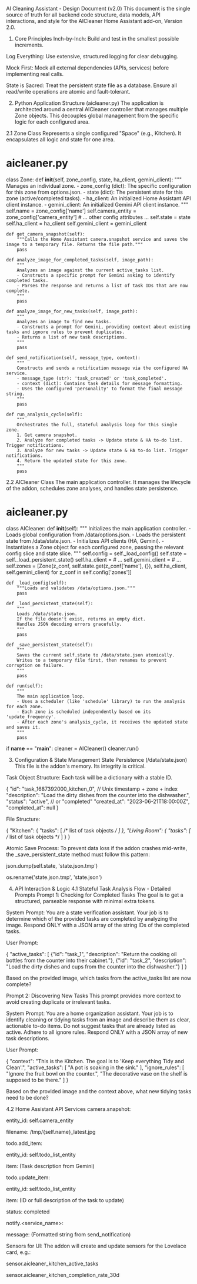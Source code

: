 AI Cleaning Assistant - Design Document (v2.0)
This document is the single source of truth for all backend code structure, data models, API interactions, and style for the AICleaner Home Assistant add-on, Version 2.0.

1. Core Principles
Inch-by-Inch: Build and test in the smallest possible increments.

Log Everything: Use extensive, structured logging for clear debugging.

Mock First: Mock all external dependencies (APIs, services) before implementing real calls.

State is Sacred: Treat the persistent state file as a database. Ensure all read/write operations are atomic and fault-tolerant.

2. Python Application Structure (aicleaner.py)
The application is architected around a central AICleaner controller that manages multiple Zone objects. This decouples global management from the specific logic for each configured area.

2.1 Zone Class
Represents a single configured "Space" (e.g., Kitchen). It encapsulates all logic and state for one area.

# aicleaner.py

class Zone:
    def __init__(self, zone_config, state, ha_client, gemini_client):
        """
        Manages an individual zone.
        - zone_config (dict): The specific configuration for this zone from options.json.
        - state (dict): The persistent state for this zone (active/completed tasks).
        - ha_client: An initialized Home Assistant API client instance.
        - gemini_client: An initialized Gemini API client instance.
        """
        self.name = zone_config['name']
        self.camera_entity = zone_config['camera_entity']
        # ... other config attributes ...
        self.state = state
        self.ha_client = ha_client
        self.gemini_client = gemini_client

    def get_camera_snapshot(self):
        """Calls the Home Assistant camera.snapshot service and saves the image to a temporary file. Returns the file path."""
        pass

    def analyze_image_for_completed_tasks(self, image_path):
        """
        Analyzes an image against the current active_tasks list.
        - Constructs a specific prompt for Gemini asking to identify completed tasks.
        - Parses the response and returns a list of task IDs that are now complete.
        """
        pass

    def analyze_image_for_new_tasks(self, image_path):
        """
        Analyzes an image to find new tasks.
        - Constructs a prompt for Gemini, providing context about existing tasks and ignore rules to prevent duplicates.
        - Returns a list of new task descriptions.
        """
        pass

    def send_notification(self, message_type, context):
        """
        Constructs and sends a notification message via the configured HA service.
        - message_type (str): 'task_created' or 'task_completed'.
        - context (dict): Contains task details for message formatting.
        - Uses the configured 'personality' to format the final message string.
        """
        pass

    def run_analysis_cycle(self):
        """
        Orchestrates the full, stateful analysis loop for this single zone.
        1. Get camera snapshot.
        2. Analyze for completed tasks -> Update state & HA to-do list. Trigger notifications.
        3. Analyze for new tasks -> Update state & HA to-do list. Trigger notifications.
        4. Return the updated state for this zone.
        """
        pass

2.2 AICleaner Class
The main application controller. It manages the lifecycle of the addon, schedules zone analyses, and handles state persistence.

# aicleaner.py

class AICleaner:
    def __init__(self):
        """
        Initializes the main application controller.
        - Loads global configuration from /data/options.json.
        - Loads the persistent state from /data/state.json.
        - Initializes API clients (HA, Gemini).
        - Instantiates a Zone object for each configured zone, passing the relevant config slice and state slice.
        """
        self.config = self._load_config()
        self.state = self._load_persistent_state()
        self.ha_client = # ...
        self.gemini_client = # ...
        self.zones = [Zone(z_conf, self.state.get(z_conf['name'], {}), self.ha_client, self.gemini_client) for z_conf in self.config['zones']]


    def _load_config(self):
        """Loads and validates /data/options.json."""
        pass

    def _load_persistent_state(self):
        """
        Loads /data/state.json.
        If the file doesn't exist, returns an empty dict.
        Handles JSON decoding errors gracefully.
        """
        pass

    def _save_persistent_state(self):
        """
        Saves the current self.state to /data/state.json atomically.
        Writes to a temporary file first, then renames to prevent corruption on failure.
        """
        pass

    def run(self):
        """
        The main application loop.
        - Uses a scheduler (like 'schedule' library) to run the analysis for each zone.
        - Each zone is scheduled independently based on its 'update_frequency'.
        - After each zone's analysis_cycle, it receives the updated state and saves it.
        """
        pass

if __name__ == "__main__":
    cleaner = AICleaner()
    cleaner.run()

3. Configuration & State Management
State Persistence (/data/state.json)
This file is the addon's memory. Its integrity is critical.

Task Object Structure: Each task will be a dictionary with a stable ID.

{
  "id": "task_1687392000_kitchen_0", // Unix timestamp + zone + index
  "description": "Load the dirty dishes from the counter into the dishwasher.",
  "status": "active", // or "completed"
  "created_at": "2023-06-21T18:00:00Z",
  "completed_at": null
}

File Structure:

{
  "Kitchen": {
    "tasks": [ /* list of task objects */ ]
  },
  "Living Room": {
    "tasks": [ /* list of task objects */ ]
  }
}

Atomic Save Process: To prevent data loss if the addon crashes mid-write, the _save_persistent_state method must follow this pattern:

json.dump(self.state, 'state.json.tmp')

os.rename('state.json.tmp', 'state.json')

4. API Interaction & Logic
4.1 Stateful Task Analysis Flow - Detailed Prompts
Prompt 1: Checking for Completed Tasks
The goal is to get a structured, parseable response with minimal extra tokens.

System Prompt: You are a state verification assistant. Your job is to determine which of the provided tasks are completed by analyzing the image. Respond ONLY with a JSON array of the string IDs of the completed tasks.

User Prompt:

{
  "active_tasks": [
    {"id": "task_1", "description": "Return the cooking oil bottles from the counter into their cabinet."},
    {"id": "task_2", "description": "Load the dirty dishes and cups from the counter into the dishwasher."}
  ]
}

Based on the provided image, which tasks from the active_tasks list are now complete?

Prompt 2: Discovering New Tasks
This prompt provides more context to avoid creating duplicate or irrelevant tasks.

System Prompt: You are a home organization assistant. Your job is to identify cleaning or tidying tasks from an image and describe them as clear, actionable to-do items. Do not suggest tasks that are already listed as active. Adhere to all ignore rules. Respond ONLY with a JSON array of new task descriptions.

User Prompt:

{
  "context": "This is the Kitchen. The goal is to 'Keep everything Tidy and Clean'.",
  "active_tasks": [
    "A pot is soaking in the sink."
  ],
  "ignore_rules": [
    "Ignore the fruit bowl on the counter.",
    "The decorative vase on the shelf is supposed to be there."
  ]
}

Based on the provided image and the context above, what new tidying tasks need to be done?

4.2 Home Assistant API Services
camera.snapshot:

entity_id: self.camera_entity

filename: /tmp/{self.name}_latest.jpg

todo.add_item:

entity_id: self.todo_list_entity

item: (Task description from Gemini)

todo.update_item:

entity_id: self.todo_list_entity

item: (ID or full description of the task to update)

status: completed

notify.<service_name>:

message: (Formatted string from send_notification)

Sensors for UI: The addon will create and update sensors for the Lovelace card, e.g.:

sensor.aicleaner_kitchen_active_tasks

sensor.aicleaner_kitchen_completion_rate_30d